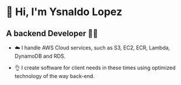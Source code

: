 #                                                                               👋 Hi, I'm Ysnaldo Lopez

##                                                                                A backend Developer 🧑‍💻 
  
- ☁️ I handle AWS Cloud services, such as S3, EC2, ECR, Lambda, DynamoDB and RDS.  

- 👌 I create software for client needs in these times using optimized technology of the way back-end.
